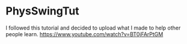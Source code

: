 # PhysSwingTut

I followed this tutorial and decided to upload what I made to help other people learn. https://www.youtube.com/watch?v=BT0jFArPtGM

